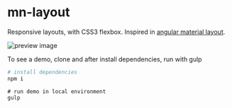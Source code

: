 # mn-layout

Responsive layouts, with CSS3 flexbox. 
Inspired in [angular material layout](https://material.angularjs.org/latest/layout/introduction).

![preview image](https://raw.githubusercontent.com/minimalist-components/mn-layout/master/sources/imgs/preview.png)

To see a demo, clone and after install dependencies, run with gulp


```sh
# install dependencies
npm i
```

```
# run demo in local environment
gulp
```
